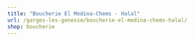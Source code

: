 ```yaml
---
title: "Boucherie El Medina-Chems - Halal"
url: /garges-les-gonesse/boucherie-el-medina-chems-halal/
shop: boucherie
---
```

